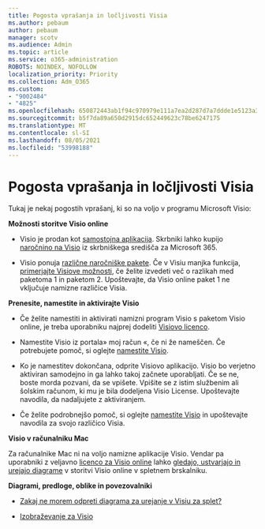 ```yaml
---
title: Pogosta vprašanja in ločljivosti Visia
ms.author: pebaum
author: pebaum
manager: scotv
ms.audience: Admin
ms.topic: article
ms.service: o365-administration
ROBOTS: NOINDEX, NOFOLLOW
localization_priority: Priority
ms.collection: Adm_O365
ms.custom:
- "9002484"
- "4825"
ms.openlocfilehash: 650872443ab1f94c970979e111a7ea2d287d7a7ddde1e5123a385edb48a0bb32
ms.sourcegitcommit: b5f7da89a650d2915dc652449623c78be6247175
ms.translationtype: MT
ms.contentlocale: sl-SI
ms.lasthandoff: 08/05/2021
ms.locfileid: "53998188"
---
```

# <a name="visio-common-issues-and-resolutions"></a>Pogosta vprašanja in ločljivosti Visia

Tukaj je nekaj pogostih vprašanj, ki so na voljo v programu Microsoft Visio:

**Možnosti storitve Visio online**

- Visio je prodan kot [samostojna aplikacija](https://products.office.com/visio/flowchart-software). Skrbniki lahko kupijo [naročnino na Visio](https://docs.microsoft.com/alchemyinsights/purchase-visio-subscription) iz skrbniškega središča za Microsoft 365.

- Visio ponuja [različne naročniške pakete](https://products.office.com/visio/microsoft-visio-plans-and-pricing-compare-visio-options). Če v Visiu manjka funkcija, [primerjajte Visiove možnosti](https://products.office.com/visio/microsoft-visio-plans-and-pricing-compare-visio-options), če želite izvedeti več o razlikah med paketoma 1 in paketom 2.  Upoštevajte, da Visio online paket 1 ne vključuje namizne različice Visia.

**Prenesite, namestite in aktivirajte Visio**

- Če želite namestiti in aktivirati namizni program Visio s paketom Visio online, je treba uporabniku najprej dodeliti [ Visiovo licenco](https://docs.microsoft.com/microsoft-365/admin/add-users/add-users).

- Namestite Visio iz portala» moj račun «, če ni že nameščen. Če potrebujete pomoč, si oglejte [namestite Visio](https://support.office.com/article/f98f21e3-aa02-4827-9167-ddab5b025710).

- Ko je namestitev dokončana, odprite Visiovo aplikacijo. Visio bo verjetno aktiviran samodejno in ga lahko takoj začnete uporabljati. Če se ne, boste morda pozvani, da se vpišete. Vpišite se z istim službenim ali šolskim računom, ki mu je bila dodeljena Visio License. Upoštevajte navodila, da nadaljujete z aktiviranjem.

- Če želite podrobnejšo pomoč, si oglejte [namestite Visio](https://support.office.com/article/f98f21e3-aa02-4827-9167-ddab5b025710) in upoštevajte navodila za svojo različico Visia.

**Visio v računalniku Mac**

Za računalnike Mac ni na voljo namizne aplikacije Visio. Vendar pa uporabniki z veljavno [licenco za Visio online](https://docs.microsoft.com/microsoft-365/admin/add-users/add-users) lahko [gledajo, ustvarjajo in urejajo diagrame](https://support.office.com/article/06f04845-91b8-4e8f-881f-a43c970735fc) v storitvi Visio online v spletnem brskalniku.

**Diagrami, predloge, oblike in povezovalniki**

- [Zakaj ne morem odpreti diagrama za urejanje v Visiu za splet?](https://support.microsoft.com/office/ea4a23d3-21d3-4878-945e-cf1be4140357)

- [Izobraževanje za Visio](https://support.office.com/article/visio-training-e058bcfa-1d90-4653-afc6-e84d54cf94a6)
